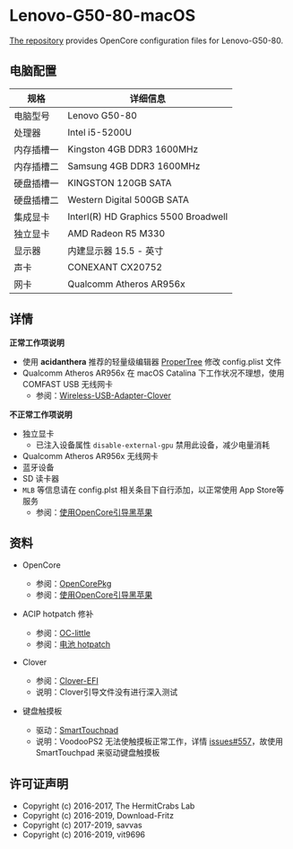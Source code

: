 # Lenovo-G50-80-macOS

[The repository](https://github.com/chiccheung/Lenovo-G50-80-macOS) provides OpenCore configuration files for Lenovo-G50-80. 


## 电脑配置

| 规格     | 详细信息 |
| -------- | ------ |
| 电脑型号 | Lenovo G50-80 |
| 处理器 | Intel i5-5200U |
| 内存插槽一 | Kingston 4GB DDR3 1600MHz |
| 内存插槽二 | Samsung  4GB DDR3 1600MHz |
| 硬盘插槽一 | KINGSTON 120GB SATA |
| 硬盘插槽二 | Western Digital 500GB SATA |
| 集成显卡 | Interl(R) HD Graphics 5500 Broadwell |
| 独立显卡 | AMD Radeon R5 M330 |
| 显示器   | 内建显示器 15.5 - 英寸 |
| 声卡     | CONEXANT CX20752  |
| 网卡     | Qualcomm Atheros AR956x |


## 详情

<b>正常工作项说明</b>

- 使用 **acidanthera** 推荐的轻量级编辑器 [ProperTree](https://github.com/corpnewt/ProperTree) 修改 config.plist 文件
- Qualcomm Atheros AR956x 在 macOS Catalina 下工作状况不理想，使用 COMFAST USB 无线网卡
  - 参阅：[Wireless-USB-Adapter-Clover](https://github.com/chris1111/Wireless-USB-Adapter-Clover) 

<b>不正常工作项说明</b>

- 独立显卡
  - 已注入设备属性 `disable-external-gpu` 禁用此设备，减少电量消耗
- Qualcomm Atheros AR956x 无线网卡
- 蓝牙设备
- SD 读卡器
- `MLB` 等信息请在 config.plst 相关条目下自行添加，以正常使用 App Store等服务
  - 参阅：[使用OpenCore引导黑苹果](https://blog.xjn819.com/?p=543)

## 资料

-  OpenCore
   - 参阅：[OpenCorePkg](https://github.com/acidanthera/OpenCorePkg)
   - 参阅：[使用OpenCore引导黑苹果](https://blog.xjn819.com/?p=543)

-  ACIP hotpatch 修补
   - 参阅：[OC-little](https://github.com/daliansky/OC-little)
   - 参阅：[电池 hotpatch](https://github.com/chiccheung/Lenovo-G50-80-macOS/blob/master/Files/SSDT-OCBAT0-LenovoG50-80.dsl)

-  Clover
   - 参阅：[Clover-EFI](https://github.com/chiccheung/Lenovo-G50-80-macOS/blob/master/Files/Clover-EFI.zip)
   - 说明：Clover引导文件没有进行深入测试

-  键盘触摸板
   - 驱动：[SmartTouchpad](https://github.com/chiccheung/Lenovo-G50-80-macOS/blob/master/Files/SmartTouchpad%20v4.7%20beta%205.zip)
   - 说明：VoodooPS2 无法使触摸板正常工作，详情 [issues#557](https://github.com/acidanthera/bugtracker/issues/557)，故使用 SmartTouchpad 来驱动键盘触摸板

## 许可证声明

- Copyright (c) 2016-2017, The HermitCrabs Lab
- Copyright (c) 2016-2019, Download-Fritz
- Copyright (c) 2017-2019, savvas
- Copyright (c) 2016-2019, vit9696
